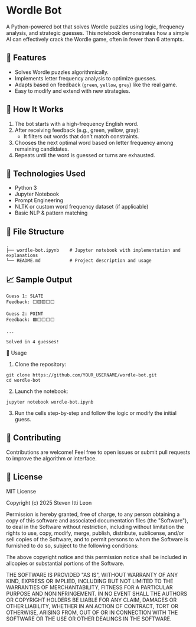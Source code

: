 # Wordle Bot

A Python-powered bot that solves Wordle puzzles using logic, frequency analysis, and strategic guesses. This notebook demonstrates how a simple AI can effectively crack the Wordle game, often in fewer than 6 attempts.

## 📌 Features

- Solves Wordle puzzles algorithmically.
- Implements letter frequency analysis to optimize guesses.
- Adapts based on feedback (`green`, `yellow`, `grey`) like the real game.
- Easy to modify and extend with new strategies.

## 🚀 How It Works

1. The bot starts with a high-frequency English word.
2. After receiving feedback (e.g., green, yellow, gray):
   - It filters out words that don’t match constraints.
3. Chooses the next optimal word based on letter frequency among remaining candidates.
4. Repeats until the word is guessed or turns are exhausted.

## 🧪 Technologies Used

- Python 3
- Jupyter Notebook
- Prompt Engineering
- NLTK or custom word frequency dataset (if applicable)
- Basic NLP & pattern matching

## 📂 File Structure

```
.
├── wordle-bot.ipynb    # Jupyter notebook with implementation and explanations
└── README.md           # Project description and usage
```

## 📈 Sample Output

```
Guess 1: SLATE
Feedback: ⬜🟨🟨⬜⬜

Guess 2: POINT
Feedback: 🟩⬜⬜⬜⬜

...

Solved in 4 guesses!
```

🧰 Usage
1.	Clone the repository:
 
```
git clone https://github.com/YOUR_USERNAME/wordle-bot.git
cd wordle-bot
```


2.	Launch the notebook:
```
jupyter notebook wordle-bot.ipynb
```

3.	Run the cells step-by-step and follow the logic or modify the initial guess.

## 🤝 Contributing

Contributions are welcome! Feel free to open issues or submit pull requests to improve the algorithm or interface.

## 📄 License

MIT License

Copyright (c) 2025 Steven Itti Leon

Permission is hereby granted, free of charge, to any person obtaining a copy of this software and associated documentation files (the "Software"), to deal in the Software without restriction, including without limitation the rights to use, copy, modify, merge, publish, distribute, sublicense, and/or sell copies of the Software, and to permit persons to whom the Software is furnished to do so, subject to the following conditions:

The above copyright notice and this permission notice shall be included in allcopies or substantial portions of the Software.

THE SOFTWARE IS PROVIDED "AS IS", WITHOUT WARRANTY OF ANY KIND, EXPRESS OR IMPLIED, INCLUDING BUT NOT LIMITED TO THE WARRANTIES OF MERCHANTABILITY, FITNESS FOR A PARTICULAR PURPOSE AND NONINFRINGEMENT. IN NO EVENT SHALL THE AUTHORS OR COPYRIGHT HOLDERS BE LIABLE FOR ANY CLAIM, DAMAGES OR OTHER LIABILITY, WHETHER IN AN ACTION OF CONTRACT, TORT OR OTHERWISE, ARISING FROM, OUT OF OR IN CONNECTION WITH THE SOFTWARE OR THE USE OR OTHER DEALINGS IN THE SOFTWARE.
